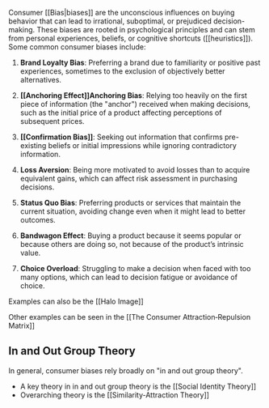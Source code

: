 Consumer [[Bias|biases]] are the unconscious influences on buying behavior that can lead to irrational, suboptimal, or prejudiced decision-making. These biases are rooted in psychological principles and can stem from personal experiences, beliefs, or cognitive shortcuts ([[heuristics]]). Some common consumer biases include:
1. **Brand Loyalty Bias**: Preferring a brand due to familiarity or positive past experiences, sometimes to the exclusion of objectively better alternatives.
    
2. **[[Anchoring Effect]]Anchoring Bias**: Relying too heavily on the first piece of information (the "anchor") received when making decisions, such as the initial price of a product affecting perceptions of subsequent prices.
    
3. **[[Confirmation Bias]]**: Seeking out information that confirms pre-existing beliefs or initial impressions while ignoring contradictory information.
    
4. **Loss Aversion**: Being more motivated to avoid losses than to acquire equivalent gains, which can affect risk assessment in purchasing decisions.
    
5. **Status Quo Bias**: Preferring products or services that maintain the current situation, avoiding change even when it might lead to better outcomes.
    
6. **Bandwagon Effect**: Buying a product because it seems popular or because others are doing so, not because of the product’s intrinsic value.
    
7. **Choice Overload**: Struggling to make a decision when faced with too many options, which can lead to decision fatigue or avoidance of choice.

Examples can also be the [[Halo Image]] 

Other examples can be seen in the [[The Consumer Attraction‐Repulsion Matrix]]

## In and Out Group Theory
In general, consumer biases rely broadly on "in and out group theory". 
- A key theory in in and out group theory is the [[Social Identity Theory]]
- Overarching theory is the [[Similarity-Attraction Theory]]